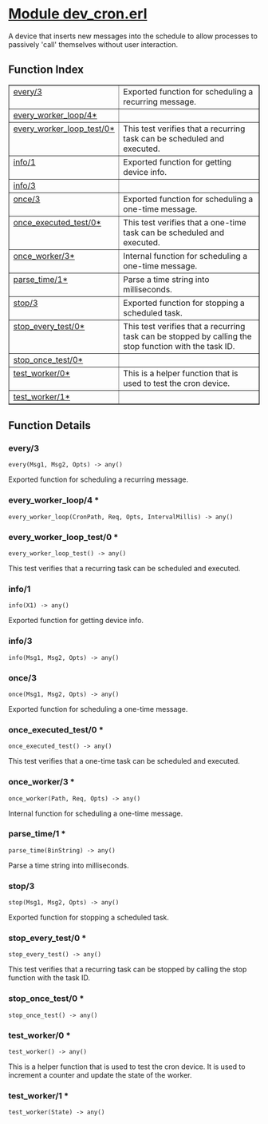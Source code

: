 # [Module dev_cron.erl](https://github.com/permaweb/HyperBEAM/blob/main/src/dev_cron.erl)




A device that inserts new messages into the schedule to allow processes
to passively 'call' themselves without user interaction.

<a name="index"></a>

## Function Index ##


<table width="100%" border="1" cellspacing="0" cellpadding="2" summary="function index"><tr><td valign="top"><a href="#every-3">every/3</a></td><td>Exported function for scheduling a recurring message.</td></tr><tr><td valign="top"><a href="#every_worker_loop-4">every_worker_loop/4*</a></td><td></td></tr><tr><td valign="top"><a href="#every_worker_loop_test-0">every_worker_loop_test/0*</a></td><td>This test verifies that a recurring task can be scheduled and executed.</td></tr><tr><td valign="top"><a href="#info-1">info/1</a></td><td>Exported function for getting device info.</td></tr><tr><td valign="top"><a href="#info-3">info/3</a></td><td></td></tr><tr><td valign="top"><a href="#once-3">once/3</a></td><td>Exported function for scheduling a one-time message.</td></tr><tr><td valign="top"><a href="#once_executed_test-0">once_executed_test/0*</a></td><td>This test verifies that a one-time task can be scheduled and executed.</td></tr><tr><td valign="top"><a href="#once_worker-3">once_worker/3*</a></td><td>Internal function for scheduling a one-time message.</td></tr><tr><td valign="top"><a href="#parse_time-1">parse_time/1*</a></td><td>Parse a time string into milliseconds.</td></tr><tr><td valign="top"><a href="#stop-3">stop/3</a></td><td>Exported function for stopping a scheduled task.</td></tr><tr><td valign="top"><a href="#stop_every_test-0">stop_every_test/0*</a></td><td>This test verifies that a recurring task can be stopped by
calling the stop function with the task ID.</td></tr><tr><td valign="top"><a href="#stop_once_test-0">stop_once_test/0*</a></td><td></td></tr><tr><td valign="top"><a href="#test_worker-0">test_worker/0*</a></td><td>This is a helper function that is used to test the cron device.</td></tr><tr><td valign="top"><a href="#test_worker-1">test_worker/1*</a></td><td></td></tr></table>


<a name="functions"></a>

## Function Details ##

<a name="every-3"></a>

### every/3 ###

`every(Msg1, Msg2, Opts) -> any()`

Exported function for scheduling a recurring message.

<a name="every_worker_loop-4"></a>

### every_worker_loop/4 * ###

`every_worker_loop(CronPath, Req, Opts, IntervalMillis) -> any()`

<a name="every_worker_loop_test-0"></a>

### every_worker_loop_test/0 * ###

`every_worker_loop_test() -> any()`

This test verifies that a recurring task can be scheduled and executed.

<a name="info-1"></a>

### info/1 ###

`info(X1) -> any()`

Exported function for getting device info.

<a name="info-3"></a>

### info/3 ###

`info(Msg1, Msg2, Opts) -> any()`

<a name="once-3"></a>

### once/3 ###

`once(Msg1, Msg2, Opts) -> any()`

Exported function for scheduling a one-time message.

<a name="once_executed_test-0"></a>

### once_executed_test/0 * ###

`once_executed_test() -> any()`

This test verifies that a one-time task can be scheduled and executed.

<a name="once_worker-3"></a>

### once_worker/3 * ###

`once_worker(Path, Req, Opts) -> any()`

Internal function for scheduling a one-time message.

<a name="parse_time-1"></a>

### parse_time/1 * ###

`parse_time(BinString) -> any()`

Parse a time string into milliseconds.

<a name="stop-3"></a>

### stop/3 ###

`stop(Msg1, Msg2, Opts) -> any()`

Exported function for stopping a scheduled task.

<a name="stop_every_test-0"></a>

### stop_every_test/0 * ###

`stop_every_test() -> any()`

This test verifies that a recurring task can be stopped by
calling the stop function with the task ID.

<a name="stop_once_test-0"></a>

### stop_once_test/0 * ###

`stop_once_test() -> any()`

<a name="test_worker-0"></a>

### test_worker/0 * ###

`test_worker() -> any()`

This is a helper function that is used to test the cron device.
It is used to increment a counter and update the state of the worker.

<a name="test_worker-1"></a>

### test_worker/1 * ###

`test_worker(State) -> any()`

